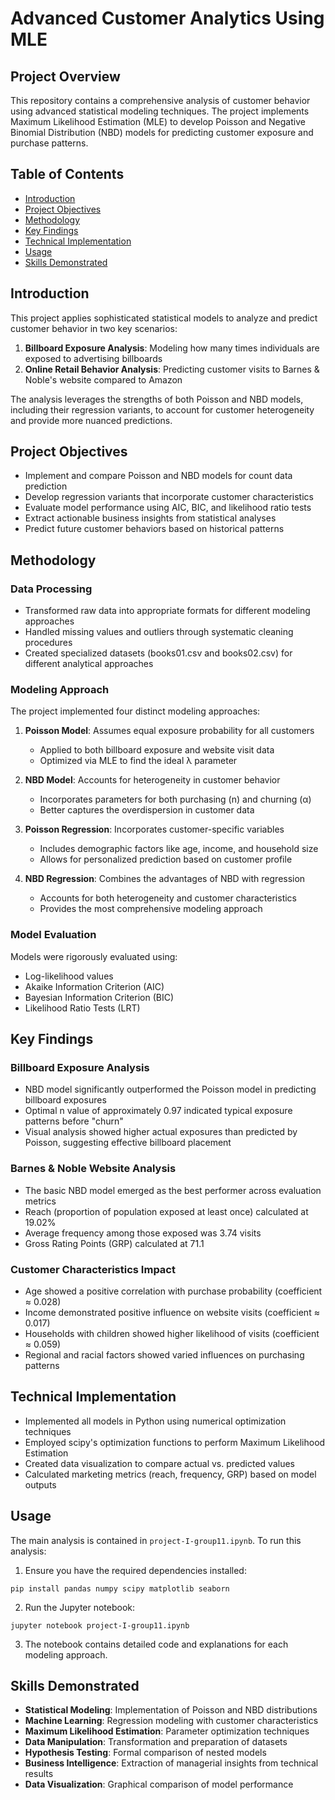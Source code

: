 # Advanced Customer Analytics Using MLE

## Project Overview
This repository contains a comprehensive analysis of customer behavior using advanced statistical modeling techniques. The project implements Maximum Likelihood Estimation (MLE) to develop Poisson and Negative Binomial Distribution (NBD) models for predicting customer exposure and purchase patterns.

## Table of Contents
- [Introduction](#introduction)
- [Project Objectives](#project-objectives)
- [Methodology](#methodology)
- [Key Findings](#key-findings)
- [Technical Implementation](#technical-implementation)
- [Usage](#usage)
- [Skills Demonstrated](#skills-demonstrated)

## Introduction
This project applies sophisticated statistical models to analyze and predict customer behavior in two key scenarios:
1. **Billboard Exposure Analysis**: Modeling how many times individuals are exposed to advertising billboards
2. **Online Retail Behavior Analysis**: Predicting customer visits to Barnes & Noble's website compared to Amazon

The analysis leverages the strengths of both Poisson and NBD models, including their regression variants, to account for customer heterogeneity and provide more nuanced predictions.

## Project Objectives
- Implement and compare Poisson and NBD models for count data prediction
- Develop regression variants that incorporate customer characteristics
- Evaluate model performance using AIC, BIC, and likelihood ratio tests
- Extract actionable business insights from statistical analyses
- Predict future customer behaviors based on historical patterns

## Methodology

### Data Processing
- Transformed raw data into appropriate formats for different modeling approaches
- Handled missing values and outliers through systematic cleaning procedures
- Created specialized datasets (books01.csv and books02.csv) for different analytical approaches

### Modeling Approach
The project implemented four distinct modeling approaches:

1. **Poisson Model**: Assumes equal exposure probability for all customers
   - Applied to both billboard exposure and website visit data
   - Optimized via MLE to find the ideal λ parameter

2. **NBD Model**: Accounts for heterogeneity in customer behavior
   - Incorporates parameters for both purchasing (n) and churning (α)
   - Better captures the overdispersion in customer data

3. **Poisson Regression**: Incorporates customer-specific variables
   - Includes demographic factors like age, income, and household size
   - Allows for personalized prediction based on customer profile

4. **NBD Regression**: Combines the advantages of NBD with regression
   - Accounts for both heterogeneity and customer characteristics
   - Provides the most comprehensive modeling approach

### Model Evaluation
Models were rigorously evaluated using:
- Log-likelihood values
- Akaike Information Criterion (AIC)
- Bayesian Information Criterion (BIC)
- Likelihood Ratio Tests (LRT)

## Key Findings

### Billboard Exposure Analysis
- NBD model significantly outperformed the Poisson model in predicting billboard exposures
- Optimal n value of approximately 0.97 indicated typical exposure patterns before "churn"
- Visual analysis showed higher actual exposures than predicted by Poisson, suggesting effective billboard placement

### Barnes & Noble Website Analysis
- The basic NBD model emerged as the best performer across evaluation metrics
- Reach (proportion of population exposed at least once) calculated at 19.02%
- Average frequency among those exposed was 3.74 visits
- Gross Rating Points (GRP) calculated at 71.1

### Customer Characteristics Impact
- Age showed a positive correlation with purchase probability (coefficient ≈ 0.028)
- Income demonstrated positive influence on website visits (coefficient ≈ 0.017)
- Households with children showed higher likelihood of visits (coefficient ≈ 0.059)
- Regional and racial factors showed varied influences on purchasing patterns

## Technical Implementation
- Implemented all models in Python using numerical optimization techniques
- Employed scipy's optimization functions to perform Maximum Likelihood Estimation
- Created data visualization to compare actual vs. predicted values
- Calculated marketing metrics (reach, frequency, GRP) based on model outputs

## Usage
The main analysis is contained in `project-I-group11.ipynb`. To run this analysis:

1. Ensure you have the required dependencies installed:
```
pip install pandas numpy scipy matplotlib seaborn
```

2. Run the Jupyter notebook:
```
jupyter notebook project-I-group11.ipynb
```

3. The notebook contains detailed code and explanations for each modeling approach.

## Skills Demonstrated
- **Statistical Modeling**: Implementation of Poisson and NBD distributions
- **Machine Learning**: Regression modeling with customer characteristics
- **Maximum Likelihood Estimation**: Parameter optimization techniques
- **Data Manipulation**: Transformation and preparation of datasets
- **Hypothesis Testing**: Formal comparison of nested models
- **Business Intelligence**: Extraction of managerial insights from technical results
- **Data Visualization**: Graphical comparison of model performance
